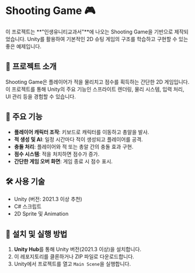 # Shooting Game 🎮

이 프로젝트는 **"인생유니티교과서"**에 나오는 Shooting Game을 기반으로 제작되었습니다. Unity를 활용하여 기본적인 2D 슈팅 게임의 구조를 학습하고 구현할 수 있는 좋은 예제입니다.

## 📖 프로젝트 소개

Shooting Game은 플레이어가 적을 물리치고 점수를 획득하는 간단한 2D 게임입니다. 이 프로젝트를 통해 Unity의 주요 기능인 스프라이트 렌더링, 물리 시스템, 입력 처리, UI 관리 등을 경험할 수 있습니다.

## 🚀 주요 기능

- **플레이어 캐릭터 조작**: 키보드로 캐릭터를 이동하고 총알을 발사.
- **적 생성 및 AI**: 일정 시간마다 적이 생성되고 플레이어를 공격.
- **충돌 처리**: 플레이어와 적 또는 총알 간의 충돌 효과 구현.
- **점수 시스템**: 적을 처치하면 점수가 증가.
- **간단한 게임 오버 화면**: 게임 종료 시 점수 표시.

## 🛠️ 사용 기술

- Unity (버전: 2021.3 이상 추천)
- C# 스크립트
- 2D Sprite 및 Animation

## 🔧 설치 및 실행 방법

1. **Unity Hub**를 통해 Unity 버전(2021.3 이상)을 설치합니다.
2. 이 레포지토리를 클론하거나 ZIP 파일로 다운로드합니다.
3. Unity에서 프로젝트를 열고 `Main Scene`을 실행합니다.
